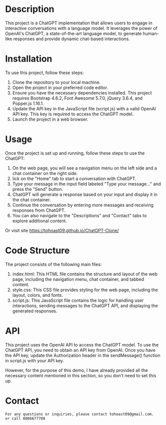 # Description
This project is a ChatGPT implementation that allows users to engage in interactive conversations with a language model. It leverages the power of OpenAI's ChatGPT, a state-of-the-art language model, to generate human-like responses and provide dynamic chat-based interactions.

# Installation

To use this project, follow these steps:

1. Clone the repository to your local machine.
2. Open the project in your preferred code editor.
3. Ensure you have the necessary dependencies installed. This project requires Bootstrap 4.6.2, Font Awesome 5.7.0, jQuery 3.6.4, and Popper.js 1.16.1.
4. Update the API key in the JavaScript file (script.js) with a valid OpenAI API key. This key is required to access the ChatGPT model.
5. Launch the project in a web browser.

# Usage

Once the project is set up and running, follow these steps to use the ChatGPT:

1. On the web page, you will see a navigation menu on the left side and a chat container on the right side.
2. lick on the "Home" tab to start a conversation with ChatGPT.
3. Type your message in the input field labeled "Type your message..." and press the "Send" button.
4. ChatGPT will generate a response based on your input and display it in the chat container.
5. Continue the conversation by entering more messages and receiving responses from ChatGPT.
6. You can also navigate to the "Descriptions" and "Contact" tabs to explore additional content.

Or visit site https://tohoast09.github.io/ChatGPT-Clone/
# Code Structure

The project consists of the following main files:

1. index.html: This HTML file contains the structure and layout of the web page, including the navigation menu, chat container, and tabbed content.
2. style.css: This CSS file provides styling for the web page, including the layout, colors, and fonts.
3. script.js: This JavaScript file contains the logic for handling user interactions, sending messages to the ChatGPT API, and displaying the generated responses.

# API

This project uses the OpenAI API to access the ChatGPT model. To use the ChatGPT API, you need to obtain an API key from OpenAI. Once you have the API key, update the Authorization header in the sendMessage() function in script.js with your API key.

However, for the purpose of this demo, I have already provided all the necessary content mentioned in this section, so you don't need to set this up.

# Contact
    For any questions or inquiries, please contact tohoast09@gmail.com.
    or call 0886677708